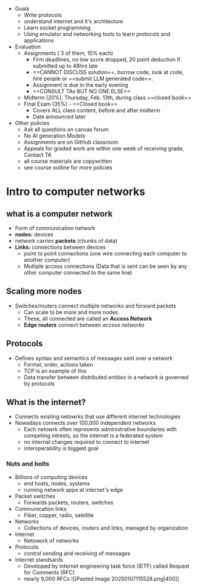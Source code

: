 - Goals
	- Write protocols
	- understand internet and it's architecture
	- Learn socket programming
	- Using emulator and networking tools to learn protocols and applications
- Evaluation
	- Assignments ( 3 of them, 15% each)
		- Firm deadlines, no low score dropped, 20 point deduction if submitted up to 48hrs late
		- ==CANNOT DISCUSS solution==, borrow code, look at code, hire people or ==submit LLM generated code==.
		- Assignment is due in the early evening
		- ==CONSULT TAs BUT NO ONE ELSE==
	- Midterm (20%), Thursday, Feb. 13th, during class ==closed book==
	- Final Exam (35%) - ==Closed book==
		- Covers ALL class content, before and after midterm
		- Date announced later
- Other policies
	- Ask all questions on canvas forum
	- No AI generation Models
	- Assignments are on GitHub classroom
	- Appeals for graded work are within one week of receiving grade, Contact TA
	- all course materials are copywritten
	- see course outline for more policies

# Intro to computer networks
## what is a computer network
- Form of communication network
- **nodes:** devices
- network carries **packets** (chunks of data)
- **Links:** connections between devices
	- point to point connections (one wire connecting each computer to another computer)
	- Multiple access connections (Data that is sent can be seen by any other computer connected to the same line)
## Scaling more nodes
- Switches/routers connect multiple networks and forward packets
	- Can scale to be more and more nodes
	- These, all connected are called an **Access Network**
	- **Edge routers** connect between *access networks*
## Protocols
- Defines syntax and semantics of messages sent over a network
	- Format, order, actions taken 
	- TCP is an example of this
	- Data transfer between distributed entities in a network is governed by protocols

## What is the internet?
- Connects existing netowrks that use different internet technologies
- Nowadays connects over 100,000 independent networks
	- Each netowrk often represents administrative boundaries with competing intrests, so the internet is a federated system
	- no internal changes required to connect to internet
	- interoperability is biggest goal
### Nuts and bolts
- Billions of computing devices
	- end hosts, nodes, systems
	- running network apps at internet's edge
- Packet switches
	- Forwards packets, routers, switches
- Communication links
	- Fiber, copper, radio, satellite
- Networks
	- Collections of devices, routers and links, managed by organization
- Internet
	- Netowork of networks
- Protocols
	- control sending and receiving of messages
- Internet standsards
	- Developed by internet engineering task force (IETF) called Request for Comments (RFC)
	- nearly 9,000 RFCs
![[Pasted image 20250107115528.png|400]]

